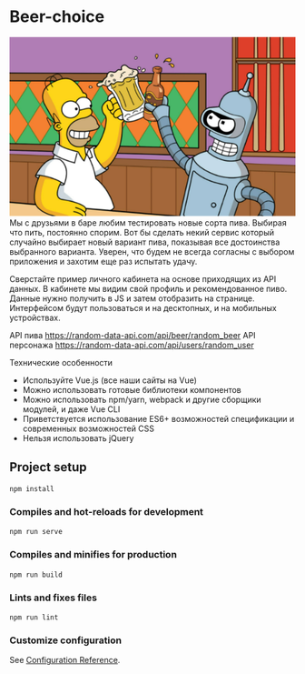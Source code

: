 # Beer-choice
![beer](./src/assets/readme_img.png)
Мы с друзьями в баре любим тестировать новые сорта пива. Выбирая что пить, постоянно спорим. Вот бы сделать некий сервис который случайно выбирает новый вариант пива, показывая все достоинства выбранного варианта. Уверен, что будем не всегда согласны с выбором приложения и захотим еще раз испытать удачу.

Сверстайте пример личного кабинета на основе приходящих из API данных. В кабинете мы видим свой профиль и рекомендованное пиво. Данные нужно получить в JS и затем отобразить на странице. Интерфейсом будут пользоваться и на десктопных, и на мобильных устройствах.

API пива https://random-data-api.com/api/beer/random_beer
API персонажа https://random-data-api.com/api/users/random_user

Технические особенности

- Используйте Vue.js (все наши сайты на Vue)
- Можно использовать готовые библиотеки компонентов
- Можно использовать npm/yarn, webpack и другие сборщики модулей, и даже Vue CLI
- Приветствуется использование ES6+ возможностей спецификации и современных возможностей CSS
- Нельзя использовать jQuery


## Project setup
```
npm install
```

### Compiles and hot-reloads for development
```
npm run serve
```

### Compiles and minifies for production
```
npm run build
```

### Lints and fixes files
```
npm run lint
```

### Customize configuration
See [Configuration Reference](https://cli.vuejs.org/config/).
